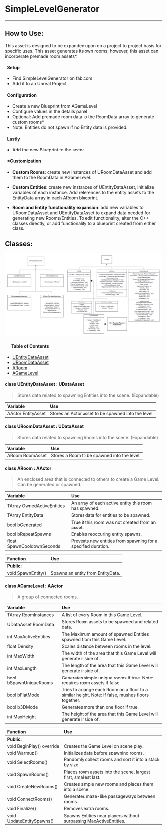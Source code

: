 # SimpleLevelGenerator
---
## How to Use:
This asset is designed to be expanded upon on a project to project basis for specific uses.
This asset generates its own rooms; however, this asset can incorperate premade room assets*.

#### &nbsp; Setup 
- Find SimpleLevelGenerator on fab.com
- Add it to an Unreal Project

#### &nbsp; Configuration
- Create a new Blueprint from AGameLevel
- Configure values in the details panel
- Optional: Add premade room data to the RoomData array to generate custom rooms*
- Note: Entities do not spawn if no Entity data is provided.

#### &nbsp; Lastly
- Add the new Blueprint to the scene

#### &nbsp; *Customization
- __Custom Rooms__: create new instances of URoomDataAsset
and add them to the RoomData in AGameLevel.

- __Custom Entities__: create new instances of UEntityDataAsset,
initialize variables of each instance. Add references to the
entity assets to the EntityData array in each ARoom blueprint.

- __Room and Entity functionality expansion__: add new variables to 
URoomDataAsset and UEntityDataAsset to expand data needed for generating
new Rooms/Entities. To edit functionality, alter the C++ classes directly, 
or add functionality to a blueprint created from either class.

## Classes:

![SimpleLevelGeneratorUML](SimpleLevelGenerator_UML_Original.png)

####  &nbsp; &nbsp; &nbsp; Table of Contents
- [UEntityDataAsset](#class-uentitydataasset-udataasset)
- [URoomDataAsset](#class-uroomdataasset-udataasset)
- [ARoom](#class-aroom-aactor)
- [AGameLevel](#class-agamelevel-aactor)



#### class UEntityDataAsset : UDataAsset 
> Stores data related to spawning Entities into the scene. (Expandable)

| Variable                                 | Use                                                                  |
|:-----------------------------------------|:---------------------------------------------------------------------|
| AActor EntityAsset | Stores an Actor asset to be spawned into the level. |

#### class URoomDataAsset : UDataAsset
> Stores data related to spawning Rooms into the scene. (Expandable)

| Variable                                 | Use                                                                  |
|:-----------------------------------------|:---------------------------------------------------------------------|
| ARoom RoomAsset | Stores a Room to be spawned into the level. |

#### class ARoom : AActor
> An enclosed area that is connected to others to create a Game Level.
> Can be generated or spawned.

| Variable                                 | Use                                                                  |
|:-----------------------------------------|:---------------------------------------------------------------------|
| TArray<AActor> OwnedActiveEntities | An array of each active entity this room has spawned. |
| TArray<UEntityDataAsset> EntityData | Stores data for entities to be spawned. |
| bool bGenerated | True if this room was not created from an asset. |
| bool bRepeatSpawns | Enables reoccuring entity spawns. |
| float SpawnCooldownSeconds | Prevents new entities from spawning for a specified duration. |

| Function                                 | Use                                                                  |
|:-----------------------------------------|:---------------------------------------------------------------------|
| **Public:**| |
| void SpawnEntity()  | Spawns an entity from EntityData. |

#### class AGameLevel : AActor
 > A group of connected rooms.

| Variable                                 | Use                                                                  |
|:-----------------------------------------|:---------------------------------------------------------------------|
| TArray<ARoom> RoomInstances | A list of every Room in this Game Level. |
| UDataAsset RoomData | Stores Room assets to be spawned and related data. |
| int MaxActiveEntities | The Maximum amount of spawned Entities spawned from this Game Level. |
| float Density | Scales distance between rooms in the level. |
| int MaxWidth | The width of the area that this Game Level will generate inside of. |
| int MaxLength | The length of the area that this Game Level will generate inside of. |
| bool bSpawnUniqueRooms | Generates simple unique rooms if true. Note: requires room assets if false. |
| bool bFlatMode | Tries to arrange each Room on a floor to a similar height. Note: if false, mushes floors together.|
| bool b3DMode | Generates more than one floor if true. |
| int MaxHeight | The height of the area that this Game Level will generate inside of. |


| Function                                  | Use                                                                 |
|:------------------------------------------|:--------------------------------------------------------------------|
| **Public:** |  |
| void BeginPlay() override | Creates the Game Level on scene play. |
| void Warmup() | Initializes data before spawning rooms. |
| void SelectRooms() | Randomly collect rooms and sort it into a stack by size. |
| void SpawnRooms() | Places room assets into the scene, largest first, smallest last. |
| void CreateNewRooms() | Creates simple new rooms and places them into a scene. |
| void ConnectRooms() | Generates maze-like passageways between rooms. |
| void Finalize() | Removes extra rooms. |
| void UpdateEntitySpawns() | Spawns Entities near players without surpassing MaxActiveEntities. |

